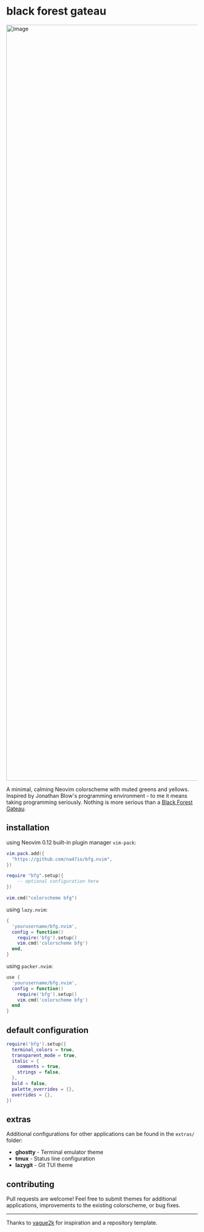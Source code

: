 # black forest gateau

<img width="3116" height="1992" alt="image" src="https://github.com/user-attachments/assets/bec4fd16-975b-455e-ac48-079441d3ada6" />

A minimal, calming Neovim colorscheme with muted greens and yellows. Inspired by Jonathan Blow's programming environment - to me it means taking programming seriously. Nothing is more serious than a [Black Forest Gateau](https://en.wikipedia.org/wiki/Black_Forest_gateau).

## installation

using Neovim 0.12 built-in plugin manager `vim-pack`:

```lua
vim.pack.add({
  "https://github.com/na47io/bfg.nvim",
})

require "bfg".setup({
    -- optional configuration here
})

vim.cmd("colorscheme bfg")
```

using `lazy.nvim`:

```lua
{
  'yourusername/bfg.nvim',
  config = function()
    require('bfg').setup()
    vim.cmd('colorscheme bfg')
  end,
}
```

using `packer.nvim`:

```lua
use {
  'yourusername/bfg.nvim',
  config = function()
    require('bfg').setup()
    vim.cmd('colorscheme bfg')
  end
}
```

## default configuration

```lua
require('bfg').setup({
  terminal_colors = true,
  transparent_mode = true,
  italic = {
    comments = true,
    strings = false,
  },
  bold = false,
  palette_overrides = {},
  overrides = {},
})
```

## extras

Additional configurations for other applications can be found in the `extras/` folder:

- **ghostty** - Terminal emulator theme
- **tmux** - Status line configuration  
- **lazygit** - Git TUI theme

## contributing

Pull requests are welcome! Feel free to submit themes for additional applications, improvements to the existing colorscheme, or bug fixes.

---

Thanks to [vague2k](https://github.com/vague2k) for inspiration and a repository template.
